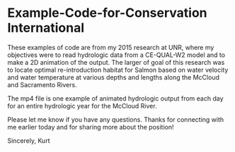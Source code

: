 # Example-Code-for-Conservation International
These examples of code are from my 2015 research at UNR, where my objectives were to read hydrologic data from a CE-QUAL-W2 model and to make a 2D animation of the output. The larger of goal of this research was to locate optimal re-introduction habitat for Salmon based on water velocity and water temperature at various depths and lengths along the McCloud and Sacramento Rivers. 

The mp4 file is one example of animated hydrologic output from each day for an entire hydrologic year for the McCloud River.

Please let me know if you have any questions. Thanks for connecting with me earlier today and for sharing more about the position! 

Sincerely,
Kurt

